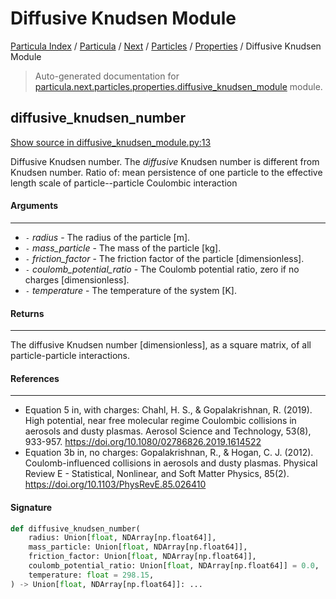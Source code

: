 # Diffusive Knudsen Module

[Particula Index](../../../../README.md#particula-index) / [Particula](../../../index.md#particula) / [Next](../../index.md#next) / [Particles](../index.md#particles) / [Properties](./index.md#properties) / Diffusive Knudsen Module

> Auto-generated documentation for [particula.next.particles.properties.diffusive_knudsen_module](https://github.com/uncscode/particula/blob/main/particula/next/particles/properties/diffusive_knudsen_module.py) module.

## diffusive_knudsen_number

[Show source in diffusive_knudsen_module.py:13](https://github.com/uncscode/particula/blob/main/particula/next/particles/properties/diffusive_knudsen_module.py#L13)

Diffusive Knudsen number. The *diffusive* Knudsen number is different
from Knudsen number. Ratio of: mean persistence of one particle to the
effective length scale of particle--particle Coulombic interaction

#### Arguments

-----
- `-` *radius* - The radius of the particle [m].
- `-` *mass_particle* - The mass of the particle [kg].
- `-` *friction_factor* - The friction factor of the particle [dimensionless].
- `-` *coulomb_potential_ratio* - The Coulomb potential ratio, zero if
 no charges [dimensionless].
- `-` *temperature* - The temperature of the system [K].

#### Returns

--------
The diffusive Knudsen number [dimensionless], as a square matrix, of all
particle-particle interactions.

#### References

-----------
- Equation 5 in, with charges:
Chahl, H. S., & Gopalakrishnan, R. (2019). High potential, near free
molecular regime Coulombic collisions in aerosols and dusty plasmas.
Aerosol Science and Technology, 53(8), 933-957.
https://doi.org/10.1080/02786826.2019.1614522
- Equation 3b in, no charges:
Gopalakrishnan, R., & Hogan, C. J. (2012). Coulomb-influenced collisions
in aerosols and dusty plasmas. Physical Review E - Statistical,
Nonlinear, and Soft Matter Physics, 85(2).
https://doi.org/10.1103/PhysRevE.85.026410

#### Signature

```python
def diffusive_knudsen_number(
    radius: Union[float, NDArray[np.float64]],
    mass_particle: Union[float, NDArray[np.float64]],
    friction_factor: Union[float, NDArray[np.float64]],
    coulomb_potential_ratio: Union[float, NDArray[np.float64]] = 0.0,
    temperature: float = 298.15,
) -> Union[float, NDArray[np.float64]]: ...
```
